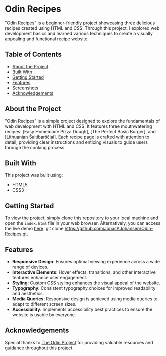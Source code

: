 # Odin Recipes

"Odin Recipes" is a beginner-friendly project showcasing three delicious recipes created using HTML and CSS. Through this project, I explored web development basics and learned various techniques to create a visually appealing and functional recipe website.

## Table of Contents
- [About the Project](#about-the-project)
- [Built With](#built-with)
- [Getting Started](#getting-started)
- [Features](#features)
- [Screenshots](#screenshots)
- [Acknowledgements](#acknowledgements)

## About the Project

"Odin Recipes" is a simple project designed to explore the fundamentals of web development with HTML and CSS. It features three mouthwatering recipes: [Easy Homemade Pizza Dough], [The Perfect Basic Burger], and [Lithuanian Šaltibarščiai]. Each recipe page is crafted with attention to detail, providing clear instructions and enticing visuals to guide users through the cooking process.

## Built With

This project was built using:

- HTML5
- CSS3

## Getting Started

To view the project, simply clone this repository to your local machine and open the `index.html` file in your web browser. Alternatively, you can access the live demo [here](https://jonasajohansen.github.io/odin-recipes/).
git clone https://github.com/JonasAJohansen/Odin-Recipes.git

## Features

- **Responsive Design**: Ensures optimal viewing experience across a wide range of devices.
- **Interactive Elements**: Hover effects, transitions, and other interactive features enhance user engagement.
- **Styling**: Custom CSS styling enhances the visual appeal of the website.
- **Typography**: Consistent typography choices for improved readability and aesthetics.
- **Media Queries**: Responsive design is achieved using media queries to adapt to different screen sizes.
- **Accessibility**: Implements accessibility best practices to ensure the website is usable by everyone.

## Acknowledgements

Special thanks to [The Odin Project](https://www.theodinproject.com/) for providing valuable resources and guidance throughout this project.
